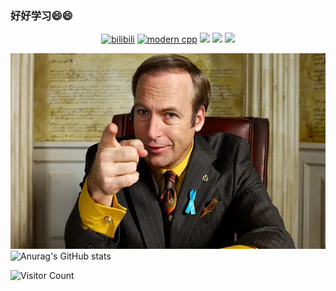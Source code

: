 ### 好好学习😄😄
<div id="img" align=center>


[![bilibili](https://img.shields.io/badge/bilibili-yello)](https://www.bilibili.com/)
[![modern cpp](https://img.shields.io/badge/code-Modern%20C++-blue)](https://learn.microsoft.com/zh-cn/cpp/cpp/welcome-back-to-cpp-modern-cpp) 
![](https://img.shields.io/badge/没想好-Zzz-yellow) 
![](https://img.shields.io/badge/没想好-Zzz-red) 
![](https://img.shields.io/badge/没想好-Zzz-red)


</div>

![btc](pic1/btc.jpg)
![Anurag's GitHub stats](https://github-readme-stats.vercel.app/api?username=YRDF&show_icons=true&theme=radical)

![Visitor Count](https://profile-counter.glitch.me/YRDF/count.svg)
